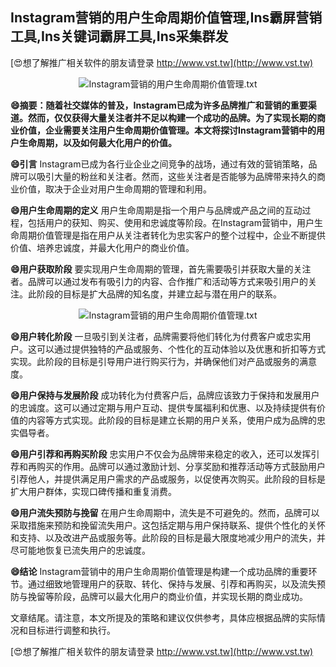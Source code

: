 ## **Instagram营销的用户生命周期价值管理,Ins霸屏营销工具,Ins关键词霸屏工具,Ins采集群发**

[😍想了解推广相关软件的朋友请登录 http://www.vst.tw](http://www.vst.tw)

 <center><img src="https://vst.tw/MP4/tuiguang/png/1.png" alt="Instagram营销的用户生命周期价值管理.txt"></center>

**😄摘要：随着社交媒体的普及，Instagram已成为许多品牌推广和营销的重要渠道。然而，仅仅获得大量关注者并不足以构建一个成功的品牌。为了实现长期的商业价值，企业需要关注用户生命周期价值管理。本文将探讨Instagram营销中的用户生命周期，以及如何最大化用户的价值。**

**😄引言**
Instagram已成为各行业企业之间竞争的战场，通过有效的营销策略，品牌可以吸引大量的粉丝和关注者。然而，这些关注者是否能够为品牌带来持久的商业价值，取决于企业对用户生命周期的管理和利用。

**😄用户生命周期的定义**
用户生命周期是指一个用户与品牌或产品之间的互动过程，包括用户的获知、购买、使用和忠诚度等阶段。在Instagram营销中，用户生命周期价值管理是指在用户从关注者转化为忠实客户的整个过程中，企业不断提供价值、培养忠诚度，并最大化用户的商业价值。

**😄用户获取阶段**
要实现用户生命周期的管理，首先需要吸引并获取大量的关注者。品牌可以通过发布有吸引力的内容、合作推广和活动等方式来吸引用户的关注。此阶段的目标是扩大品牌的知名度，并建立起与潜在用户的联系。

 <center><img src="https://vst.tw/MP4/tuiguang/png/7.png" alt="Instagram营销的用户生命周期价值管理.txt"></center>

**😄用户转化阶段**
一旦吸引到关注者，品牌需要将他们转化为付费客户或忠实用户。这可以通过提供独特的产品或服务、个性化的互动体验以及优惠和折扣等方式实现。此阶段的目标是引导用户进行购买行为，并确保他们对产品或服务的满意度。

**😄用户保持与发展阶段**
成功转化为付费客户后，品牌应该致力于保持和发展用户的忠诚度。这可以通过定期与用户互动、提供专属福利和优惠、以及持续提供有价值的内容等方式实现。此阶段的目标是建立长期的用户关系，使用户成为品牌的忠实倡导者。

**😄用户引荐和再购买阶段**
忠实用户不仅会为品牌带来稳定的收入，还可以发挥引荐和再购买的作用。品牌可以通过激励计划、分享奖励和推荐活动等方式鼓励用户引荐他人，并提供满足用户需求的产品或服务，以促使再次购买。此阶段的目标是扩大用户群体，实现口碑传播和重复消费。

**😄用户流失预防与挽留**
在用户生命周期中，流失是不可避免的。然而，品牌可以采取措施来预防和挽留流失用户。这包括定期与用户保持联系、提供个性化的关怀和支持、以及改进产品或服务等。此阶段的目标是最大限度地减少用户的流失，并尽可能地恢复已流失用户的忠诚度。

**😄结论**
Instagram营销中的用户生命周期价值管理是构建一个成功品牌的重要环节。通过细致地管理用户的获取、转化、保持与发展、引荐和再购买，以及流失预防与挽留等阶段，品牌可以最大化用户的商业价值，并实现长期的商业成功。

文章结尾。请注意，本文所提及的策略和建议仅供参考，具体应根据品牌的实际情况和目标进行调整和执行。

[😍想了解推广相关软件的朋友请登录 http://www.vst.tw](http://www.vst.tw)



